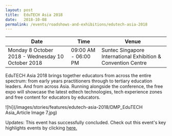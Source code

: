 ```yaml
---
layout: post
title:  EduTECH Asia 2018
date:   2018-10-08
permalink: /events/roadshows-and-exhibitions/edutech-asia-2018
---
```


| Date | Time | Venue |
|--------|---|---|
| Monday 8 October 2018 - Wednesday 10 October 2018 | 09:00 AM - 06:00 PM | Suntec Singapore International Exhibition & Convention Centre |

EduTECH Asia 2018 brings together educators from across the entire spectrum: from early years practitioners through to tertiary education leaders. And from across Asia. Running alongside the conference, the free expo will showcase the latest edtech technologies, tech experience zones and free content for educators by educators. 

![hi](/images/stories/features/edutech-asia-2018/DMP_EduTECH Asia_Article Image 7.jpg)

Updates: This event has successfully concluded. Check out this event's key highlights events by clicking [here.](/pages/features-content/edutech-asia-2018.md)
